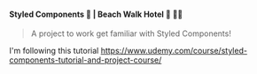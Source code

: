 ####  Styled Components 💅 | Beach Walk Hotel 🏨 💆‍♀️
> A project to work get familiar with Styled Components!

I'm following this tutorial https://www.udemy.com/course/styled-components-tutorial-and-project-course/